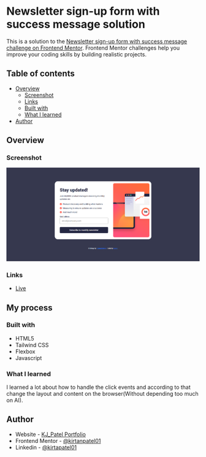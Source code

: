 # Newsletter sign-up form with success message solution

This is a solution to the [Newsletter sign-up form with success message challenge on Frontend Mentor](https://www.frontendmentor.io/challenges/newsletter-signup-form-with-success-message-3FC1AZbNrv). Frontend Mentor challenges help you improve your coding skills by building realistic projects. 

## Table of contents

- [Overview](#overview)
  - [Screenshot](#screenshot)
  - [Links](#links)
  - [Built with](#built-with)
  - [What I learned](#what-i-learned)
- [Author](#author)

## Overview

### Screenshot

![](./screenshot.png)

### Links

- [Live](https://your-live-site-url.com)

## My process

### Built with

- HTML5
- Tailwind CSS
- Flexbox
- Javascript

### What I learned

I learned a lot about how to handle the click events and according to that change the layout and content on the browser(Without depending too much on AI).

## Author

- Website - [KJ_Patel Portfolio](https://kirtanpatel01.github.io/ARKA_WD_04)
- Frontend Mentor - [@kirtanpatel01](https://www.frontendmentor.io/profile/kirtanpatel01)
- Linkedin - [@kirtapatel01](https://www.linkedin.com/in/kirtanpatel01)
